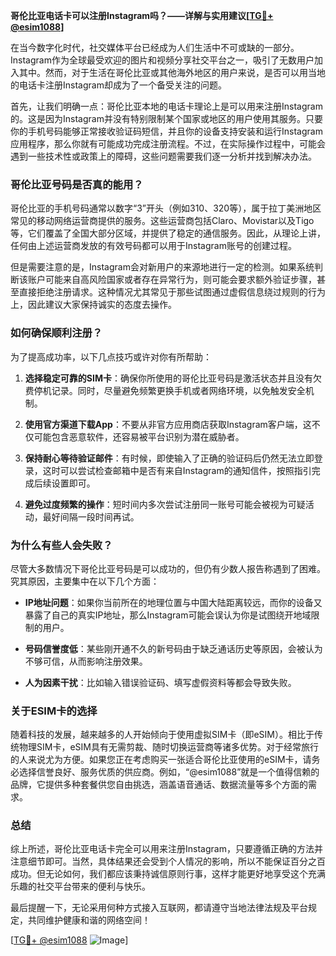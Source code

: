 **哥伦比亚电话卡可以注册Instagram吗？——详解与实用建议[[TG💪+ @esim1088](https://t.me/s/esim1088)]**

在当今数字化时代，社交媒体平台已经成为人们生活中不可或缺的一部分。Instagram作为全球最受欢迎的图片和视频分享社交平台之一，吸引了无数用户加入其中。然而，对于生活在哥伦比亚或其他海外地区的用户来说，是否可以用当地的电话卡注册Instagram却成为了一个备受关注的问题。

首先，让我们明确一点：哥伦比亚本地的电话卡理论上是可以用来注册Instagram的。这是因为Instagram并没有特别限制某个国家或地区的用户使用其服务。只要你的手机号码能够正常接收验证码短信，并且你的设备支持安装和运行Instagram应用程序，那么你就有可能成功完成注册流程。不过，在实际操作过程中，可能会遇到一些技术性或政策上的障碍，这些问题需要我们逐一分析并找到解决办法。

### **哥伦比亚号码是否真的能用？**

哥伦比亚的手机号码通常以数字“3”开头（例如310、320等），属于拉丁美洲地区常见的移动网络运营商提供的服务。这些运营商包括Claro、Movistar以及Tigo等，它们覆盖了全国大部分区域，并提供了稳定的通信服务。因此，从理论上讲，任何由上述运营商发放的有效号码都可以用于Instagram账号的创建过程。

但是需要注意的是，Instagram会对新用户的来源地进行一定的检测。如果系统判断该账户可能来自高风险国家或者存在异常行为，则可能会要求额外验证步骤，甚至直接拒绝注册请求。这种情况尤其常见于那些试图通过虚假信息绕过规则的行为上，因此建议大家保持诚实的态度去操作。

### **如何确保顺利注册？**

为了提高成功率，以下几点技巧或许对你有所帮助：

1. **选择稳定可靠的SIM卡**：确保你所使用的哥伦比亚号码是激活状态并且没有欠费停机记录。同时，尽量避免频繁更换手机或者网络环境，以免触发安全机制。
   
2. **使用官方渠道下载App**：不要从非官方应用商店获取Instagram客户端，这不仅可能包含恶意软件，还容易被平台识别为潜在威胁者。
   
3. **保持耐心等待验证邮件**：有时候，即使输入了正确的验证码后仍然无法立即登录，这时可以尝试检查邮箱中是否有来自Instagram的通知信件，按照指引完成后续设置即可。

4. **避免过度频繁的操作**：短时间内多次尝试注册同一账号可能会被视为可疑活动，最好间隔一段时间再试。

### **为什么有些人会失败？**

尽管大多数情况下哥伦比亚号码是可以成功的，但仍有少数人报告称遇到了困难。究其原因，主要集中在以下几个方面：

- **IP地址问题**：如果你当前所在的地理位置与中国大陆距离较远，而你的设备又暴露了自己的真实IP地址，那么Instagram可能会误认为你是试图绕开地域限制的用户。
  
- **号码信誉度低**：某些刚开通不久的新号码由于缺乏通话历史等原因，会被认为不够可信，从而影响注册效果。
  
- **人为因素干扰**：比如输入错误验证码、填写虚假资料等都会导致失败。

### **关于ESIM卡的选择**

随着科技的发展，越来越多的人开始倾向于使用虚拟SIM卡（即eSIM）。相比于传统物理SIM卡，eSIM具有无需剪裁、随时切换运营商等诸多优势。对于经常旅行的人来说尤为方便。如果您正在考虑购买一张适合哥伦比亚使用的eSIM卡，请务必选择信誉良好、服务优质的供应商。例如，“@esim1088”就是一个值得信赖的品牌，它提供多种套餐供您自由挑选，涵盖语音通话、数据流量等多个方面的需求。

### **总结**

综上所述，哥伦比亚电话卡完全可以用来注册Instagram，只要遵循正确的方法并注意细节即可。当然，具体结果还会受到个人情况的影响，所以不能保证百分之百成功。但无论如何，我们都应该秉持诚信原则行事，这样才能更好地享受这个充满乐趣的社交平台带来的便利与快乐。

最后提醒一下，无论采用何种方式接入互联网，都请遵守当地法律法规及平台规定，共同维护健康和谐的网络空间！

[[TG💪+ @esim1088](https://t.me/s/esim1088) ![Image](https://i.postimg.cc/4NQfJmqS/Snipaste-2025-05-13-00-14-12.png)]